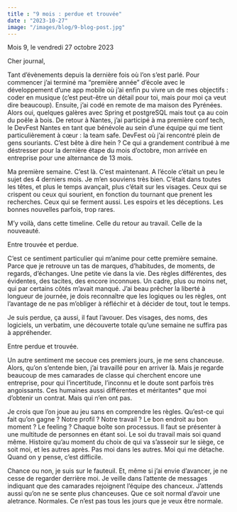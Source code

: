 ```yaml
---
title : "9 mois : perdue et trouvée"
date : "2023-10-27"
image: "/images/blog/9-blog-post.jpg"
---
```

Mois 9, le vendredi 27 octobre 2023

Cher journal,

Tant d’évènements depuis la dernière fois où l’on s’est parlé. Pour commencer j’ai terminé ma “première année” d’école avec le développement d’une app mobile où j’ai enfin pu vivre un de mes objectifs : coder en musique (c’est peut-être un détail pour toi, mais pour moi ça veut dire beaucoup). Ensuite, j’ai codé en remote de ma maison des Pyrénées. Alors oui, quelques galères avec Spring et postgreSQL mais tout ça au coin du poêle à bois. De retour à Nantes, j’ai participé à ma première conf tech, le DevFest Nantes en tant que bénévole au sein d’une équipe qui me tient particulièrement à cœur : la team safe. DevFest où j’ai rencontré plein de gens souriants. C’est bête à dire hein ? Ce qui a grandement contribué à me déstresser pour la dernière étape du mois d’octobre, mon arrivée en entreprise pour une alternance de 13 mois.

Ma première semaine. C’est là. C’est maintenant. A l’école c’était un peu le sujet des 4 derniers mois. Je m’en souviens très bien. C’était dans toutes les têtes, et plus le temps avançait, plus c’était sur les visages. Ceux qui se crispent ou ceux qui sourient, en fonction du tournant que prenent les recherches. Ceux qui se ferment aussi. Les espoirs et les déceptions. Les bonnes nouvelles parfois, trop rares.

M’y voilà, dans cette timeline. Celle du retour au travail. Celle de la nouveauté.

Entre trouvée et perdue.

C’est ce sentiment particulier qui m’anime pour cette première semaine. Parce que je retrouve un tas de marques, d’habitudes, de moments, de regards, d’échanges. Une petite vie dans la vie. Des règles différentes, des évidentes, des tacites, des encore inconnues. Un cadre, plus ou moins net, qui par certains côtés m’avait manqué. J’ai beau prêcher la liberté à longueur de journée, je dois reconnaître que les logiques ou les règles, ont l’avantage de ne pas m’obliger à réfléchir et à décider de tout, tout le temps.

Je suis perdue, ça aussi, il faut l’avouer. Des visages, des noms, des logiciels, un verbatim, une découverte totale qu’une semaine ne suffira pas à appréhender.

Entre perdue et trouvée.

Un autre sentiment me secoue ces premiers jours, je me sens chanceuse. Alors, qu’on s’entende bien, j’ai travaillé pour en arriver là. Mais je regarde beaucoup de mes camarades de classe qui cherchent encore une entreprise, pour qui l’incertitude, l’inconnu et le doute sont parfois très angoissants. Ces humaines aussi différentes et méritantes* que moi d’obtenir un contrat. Mais qui n’en ont pas.

Je crois que l’on joue au jeu sans en comprendre les règles. Qu’est-ce qui fait qu’on gagne ? Notre profil ? Notre travail ? Le bon endroit au bon moment ? Le feeling ? Chaque boîte son processus. Il faut se présenter à une multitude de personnes en étant soi. Le soi du travail mais soi quand même. Histoire qu’au moment du choix de qui va s’asseoir sur le siège, ce soit moi, et les autres après. Pas moi dans les autres. Moi qui me détache. Quand on y pense, c’est difficile.

Chance ou non, je suis sur le fauteuil. Et, même si j’ai envie d’avancer, je ne cesse de regarder derrière moi. Je veille dans l’attente de messages indiquant que des camarades rejoignent l’équipe des chanceux. J’attends aussi qu’on ne se sente plus chanceuses. Que ce soit normal d’avoir une aletrance. Normales. Ce n’est pas tous les jours que je veux être normale.